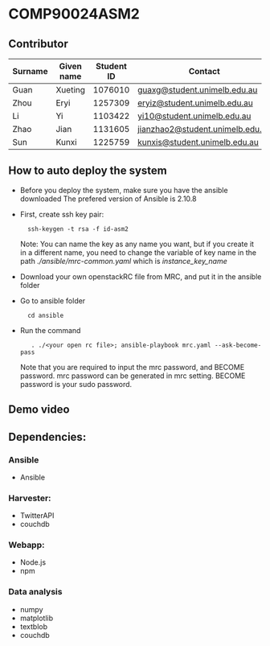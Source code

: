 # COMP90024ASM2

## Contributor
| Surname | Given name | Student ID | Contact                          |
|---------|------------|------------|----------------------------------|
| Guan    | Xueting    | 1076010    | guaxg@student.unimelb.edu.au     |
| Zhou    | Eryi       | 1257309    | eryiz@student.unimelb.edu.au     |
| Li      | Yi         | 1103422    | yi10@student.unimelb.edu.au      |
| Zhao    | Jian       | 1131605    | jianzhao2@student.unimelb.edu.au |
| Sun     | Kunxi      | 1225759    | kunxis@student.unimelb.edu.au    |


## How to auto deploy the system
* Before you deploy the system, make sure you have the ansible downloaded
  The prefered version of Ansible is 2.10.8

* First, create ssh key pair:  

        ssh-keygen -t rsa -f id-asm2 

    Note: You can name the key as any name you want, but if you create it in a different name, you need to change the variable of key name in the path *./ansible/mrc-common.yaml* which is *instance_key_name* 
* Download your own openstackRC file from MRC, and put it in the ansible folder 
* Go to ansible folder

        cd ansible   

* Run the command 
  
         . ./<your open rc file>; ansible-playbook mrc.yaml --ask-become-pass
    Note that you are required to input the mrc password, and BECOME password. mrc password can be generated in mrc setting. BECOME password is your sudo password.

## Demo video


## Dependencies:
### Ansible
* Ansible

### Harvester:
* TwitterAPI
* couchdb

### Webapp:
* Node.js
* npm

### Data analysis
* numpy
* matplotlib
* textblob
* couchdb